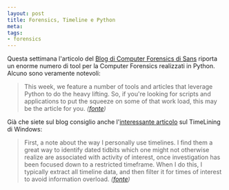 ```yaml
--- 
layout: post
title: Forensics, Timeline e Python
meta: 
tags: 
- forensics
---
```

Questa settimana l'articolo del [Blog di Computer Forensics di Sans][1] riporta un enorme numero di tool per la Computer Forensics realizzati in Python. Alcuno sono veramente notevoli:

> This week, we feature a number of tools and articles that leverage Python to do the heavy lifting. So, if you're looking for scripts and applications to put the squeeze on some of that work load, this may be the article for you. *([fonte][1])*

Già che siete sul blog consiglio anche l'[interessante articolo](http://computer-forensics.sans.org/blog/2011/08/01/ultimate-windows-timelining) sul TimeLining di Windows:

> First, a note about the way I personally use timelines. I find them a great way to identify dated tidbits which one might not otherwise realize are associated with activity of interest, once investigation has been focused down to a restricted timeframe. When I do this, I typically extract all timeline data, and then filter it for times of interest to avoid information overload. *([fonte][2])*

[1]: http://computer-forensics.sans.org/blog/2011/07/29/digital-forensics-case-leads-python-puts-snakes-on-case
[2]: http://computer-forensics.sans.org/blog/2011/08/01/ultimate-windows-timelining
